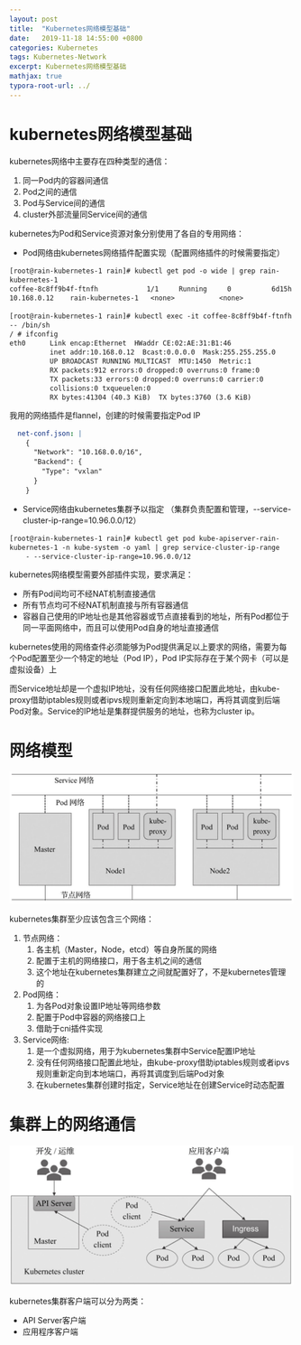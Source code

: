 ```yaml
---
layout: post
title:  "Kubernetes网络模型基础"
date:   2019-11-18 14:55:00 +0800
categories: Kubernetes
tags: Kubernetes-Network
excerpt: Kubernetes网络模型基础
mathjax: true
typora-root-url: ../
---
```


# kubernetes网络模型基础

kubernetes网络中主要存在四种类型的通信：

1. 同一Pod内的容器间通信
2. Pod之间的通信
3. Pod与Service间的通信
4. cluster外部流量同Service间的通信

kubernetes为Pod和Service资源对象分别使用了各自的专用网络：

* Pod网络由kubernetes网络插件配置实现（配置网络插件的时候需要指定）

```shell
[root@rain-kubernetes-1 rain]# kubectl get pod -o wide | grep rain-kubernetes-1
coffee-8c8ff9b4f-ftnfh            1/1     Running     0          6d15h   10.168.0.12    rain-kubernetes-1   <none>           <none>

[root@rain-kubernetes-1 rain]# kubectl exec -it coffee-8c8ff9b4f-ftnfh -- /bin/sh
/ # ifconfig
eth0      Link encap:Ethernet  HWaddr CE:02:AE:31:B1:46
          inet addr:10.168.0.12  Bcast:0.0.0.0  Mask:255.255.255.0
          UP BROADCAST RUNNING MULTICAST  MTU:1450  Metric:1
          RX packets:912 errors:0 dropped:0 overruns:0 frame:0
          TX packets:33 errors:0 dropped:0 overruns:0 carrier:0
          collisions:0 txqueuelen:0
          RX bytes:41304 (40.3 KiB)  TX bytes:3760 (3.6 KiB)
```

我用的网络插件是flannel，创建的时候需要指定Pod IP

```yaml
  net-conf.json: |
    {
      "Network": "10.168.0.0/16",
      "Backend": {
        "Type": "vxlan"
      }
    }
```

* Service网络由kubernetes集群予以指定 （集群负责配置和管理，--service-cluster-ip-range=10.96.0.0/12）

```shell
[root@rain-kubernetes-1 rain]# kubectl get pod kube-apiserver-rain-kubernetes-1 -n kube-system -o yaml | grep service-cluster-ip-range
    - --service-cluster-ip-range=10.96.0.0/12
```

kubernetes网络模型需要外部插件实现，要求满足：

* 所有Pod间均可不经NAT机制直接通信
* 所有节点均可不经NAT机制直接与所有容器通信
* 容器自己使用的IP地址也是其他容器或节点直接看到的地址，所有Pod都位于同一平面网络中，而且可以使用Pod自身的地址直接通信

kubernetes使用的网络查件必须能够为Pod提供满足以上要求的网络，需要为每个Pod配置至少一个特定的地址（Pod IP），Pod IP实际存在于某个网卡（可以是虚拟设备）上

而Service地址却是一个虚拟IP地址，没有任何网络接口配置此地址，由kube-proxy借助iptables规则或者ipvs规则重新定向到本地端口，再将其调度到后端Pod对象。Service的IP地址是集群提供服务的地址，也称为cluster ip。

# 网络模型

![image-20191118134657395](/../assets/images/image-20191118134657395.png)

kubernetes集群至少应该包含三个网络：

1. 节点网络：
   1. 各主机（Master，Node，etcd）等自身所属的网络
   2. 配置于主机的网络接口，用于各主机之间的通信
   3. 这个地址在kubernetes集群建立之间就配置好了，不是kubernetes管理的
2. Pod网络：
   1. 为各Pod对象设置IP地址等网络参数
   2. 配置于Pod中容器的网络接口上
   3. 借助于cni插件实现
3. Service网络:
   1. 是一个虚拟网络，用于为kubernetes集群中Service配置IP地址
   2. 没有任何网络接口配置此地址，由kube-proxy借助iptables规则或者ipvs规则重新定向到本地端口，再将其调度到后端Pod对象
   3. 在kubernetes集群创建时指定，Service地址在创建Service时动态配置

# 集群上的网络通信

![image-20191118140152888](/../assets/images/image-20191118140152888.png)

kubernetes集群客户端可以分为两类：

* API Server客户端
* 应用程序客户端